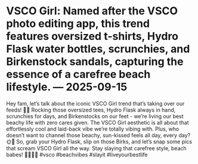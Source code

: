 # VSCO Girl: Named after the VSCO photo editing app, this trend features oversized t-shirts, Hydro Flask water bottles, scrunchies, and Birkenstock sandals, capturing the essence of a carefree beach lifestyle. — 2025-09-15

Hey fam, let’s talk about the iconic VSCO Girl trend that’s taking over our feeds! 📸🌊 Rocking those oversized tees, Hydro Flask always in hand, scrunchies for days, and Birkenstocks on our feet - we’re living our best beachy life with zero cares given. The VSCO Girl aesthetic is all about that effortlessly cool and laid-back vibe we’re totally vibing with. Plus, who doesn’t want to channel those beachy, sun-kissed feels all day, every day? 🌞🌴 So, grab your Hydro Flask, slip on those Birks, and let’s snap some pics that scream VSCO Girl all the way. Stay slaying that carefree style, beach babes! 💁‍♀️💖✨ #vsco #beachvibes #slayit #liveyourbestlife
